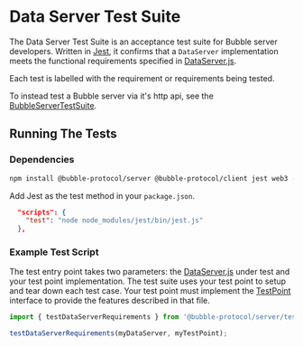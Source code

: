 # Data Server Test Suite

The Data Server Test Suite is an acceptance test suite for Bubble server developers.  Written in [Jest](https://github.com/jestjs/jest), it confirms that a `DataServer` implementation meets the functional requirements specified in [DataServer.js](../../src/DataServer.js).

Each test is labelled with the requirement or requirements being tested.

To instead test a Bubble server via it's http api, see the [BubbleServerTestSuite](../BubbleServerTestSuite/).

## Running The Tests

### Dependencies

```bash
npm install @bubble-protocol/server @bubble-protocol/client jest web3 --save-dev
```

Add Jest as the test method in your `package.json`.

```json
  "scripts": {
    "test": "node node_modules/jest/bin/jest.js"
  },
```

### Example Test Script

The test entry point takes two parameters: the [DataServer.js](../../src/DataServer.js) under test and your test point implementation.  The test suite uses your test point to setup and tear down each test case.  Your test point must implement the [TestPoint](TestPoint.js) interface to provide the features described in that file.


```javascript
import { testDataServerRequirements } from '@bubble-protocol/server/test/DataServerTestSuite/requirementsTests.js';

testDataServerRequirements(myDataServer, myTestPoint);
```
